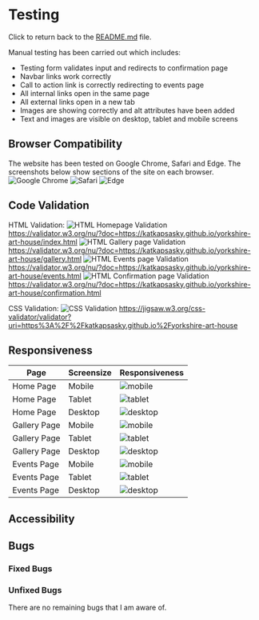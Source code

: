 # Testing

Click to return back to the [README.md](README.md) file. 

Manual testing has been carried out which includes:
- Testing form validates input and redirects to confirmation page
- Navbar links work correctly
- Call to action link is correctly redirecting to events page
- All internal links open in the same page
- All external links open in a new tab
- Images are showing correctly and alt attributes have been added
- Text and images are visible on desktop, tablet and mobile screens

## Browser Compatibility 

The website has been tested on Google Chrome, Safari and Edge. The screenshots below show sections of the site on each browser.
![Google Chrome](documentation/responsiveness/gallerypage-resp-tablet.png)
![Safari](documentation/responsiveness/homepage-resp-mobile.png)
![Edge](documentation/responsiveness/eventspage-resp-desktop-edge.png)

## Code Validation

HTML Validation:
![HTML Homepage Validation](documentation/codevalidation/html-homepage-validation.png)
https://validator.w3.org/nu/?doc=https://katkapsasky.github.io/yorkshire-art-house/index.html
![HTML Gallery page Validation](documentation/codevalidation/html-gallerypage-validation.png)
https://validator.w3.org/nu/?doc=https://katkapsasky.github.io/yorkshire-art-house/gallery.html
![HTML Events page Validation](documentation/codevalidation/html-eventspage-validation.png)
https://validator.w3.org/nu/?doc=https://katkapsasky.github.io/yorkshire-art-house/events.html
![HTML Confirmation page Validation](documentation/codevalidation/html-confirmationpage-validation.png)
https://validator.w3.org/nu/?doc=https://katkapsasky.github.io/yorkshire-art-house/confirmation.html

CSS Validation:
![CSS Validation](documentation/codevalidation/css-validation.png)
https://jigsaw.w3.org/css-validator/validator?uri=https%3A%2F%2Fkatkapsasky.github.io%2Fyorkshire-art-house

## Responsiveness

| Page | Screensize | Responsiveness |
| --- | --- | --- |
| Home Page | Mobile | ![mobile](documentation/responsiveness/homepage-resp-mobile.png) |
| Home Page | Tablet | ![tablet](documentation/responsiveness/homepage-resp-tablet.png) |
| Home Page | Desktop | ![desktop](documentation/responsiveness/homepage-resp-desktop.png) |
| Gallery Page | Mobile | ![mobile](documentation/responsiveness/gallerypage-resp-mobile.png) |
| Gallery Page | Tablet | ![tablet](documentation/responsiveness/gallerypage-resp-tablet.png) |
| Gallery Page | Desktop | ![desktop](documentation/responsiveness/gallerypage-resp-desktop.png) |
| Events Page | Mobile | ![mobile](documentation/responsiveness/eventspage-resp-mobile.png) |
| Events Page | Tablet | ![tablet](documentation/responsiveness/eventspage-resp-tablet.png) |
| Events Page | Desktop | ![desktop](documentation/responsiveness/eventspage-resp-desktop.png) |

## Accessibility

## Bugs

### Fixed Bugs

### Unfixed Bugs

There are no remaining bugs that I am aware of.